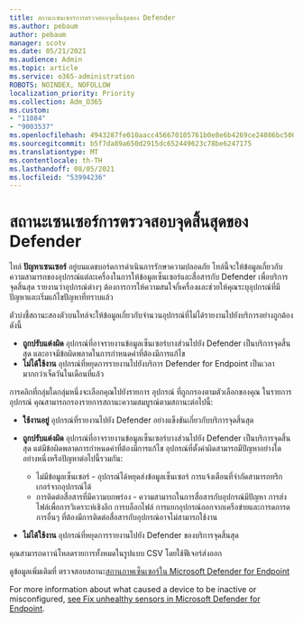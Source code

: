 ```yaml
---
title: สถานะเซนเซอร์การตรวจสอบจุดสิ้นสุดของ Defender
ms.author: pebaum
author: pebaum
manager: scotv
ms.date: 05/21/2021
ms.audience: Admin
ms.topic: article
ms.service: o365-administration
ROBOTS: NOINDEX, NOFOLLOW
localization_priority: Priority
ms.collection: Adm_O365
ms.custom:
- "11084"
- "9003537"
ms.openlocfilehash: 4943287fe010aacc456670105761b0e8e6b4269ce24086bc5000c9ccc916c8f8
ms.sourcegitcommit: b5f7da89a650d2915dc652449623c78be6247175
ms.translationtype: MT
ms.contentlocale: th-TH
ms.lasthandoff: 08/05/2021
ms.locfileid: "53994236"
---
```

# <a name="defender-endpoint-check-sensor-status"></a>สถานะเซนเซอร์การตรวจสอบจุดสิ้นสุดของ Defender

ไทล์ **ปัญหาเซนเซอร์** อยู่บนแดชบอร์ดการดําเนินการรักษาความปลอดภัย ไทล์นี้จะให้ข้อมูลเกี่ยวกับความสามารถของอุปกรณ์แต่ละเครื่องในการให้ข้อมูลเซ็นเซอร์และสื่อสารกับ Defender เพื่อบริการจุดสิ้นสุด รายงานว่าอุปกรณ์ต่างๆ ต้องการการให้ความสนใจกี่เครื่องและช่วยให้คุณระบุอุปกรณ์ที่มีปัญหาและเริ่มแก้ไขปัญหาที่ทราบแล้ว

ตัวบ่งชี้สถานะสองตัวบนไทล์จะให้ข้อมูลเกี่ยวกับจํานวนอุปกรณ์ที่ไม่ได้รายงานไปยังบริการอย่างถูกต้อง ดังนี้

- **ถูกปรับแต่งผิด** อุปกรณ์ที่อาจรายงานข้อมูลเซ็นเซอร์บางส่วนไปยัง Defender เป็นบริการจุดสิ้นสุด และอาจมีข้อผิดพลาดในการกําหนดค่าที่ต้องมีการแก้ไข
- **ไม่ได้ใช้งาน** อุปกรณ์ที่หยุดการรายงานไปยังบริการ Defender for Endpoint เป็นเวลามากกว่าเจ็ดวันในเดือนที่แล้ว

การคลิกที่กลุ่มใดกลุ่มหนึ่งจะเลือกคุณไปยังรายการ อุปกรณ์ ที่ถูกกรองตามตัวเลือกของคุณ ในรายการ อุปกรณ์ คุณสามารถกรองรายการสถานะความสมบูรณ์ตามสถานะต่อไปนี้:

- **ใช้งานอยู่** อุปกรณ์ที่รายงานไปยัง Defender อย่างแข็งขันเกี่ยวกับบริการจุดสิ้นสุด
- **ถูกปรับแต่งผิด** อุปกรณ์ที่อาจรายงานข้อมูลเซ็นเซอร์บางส่วนไปยัง Defender เป็นบริการจุดสิ้นสุด แต่มีข้อผิดพลาดการกําหนดค่าที่ต้องมีการแก้ไข อุปกรณ์ที่ตั้งค่าผิดสามารถมีปัญหาอย่างใดอย่างหนึ่งหรือปัญหาต่อไปนี้รวมกัน:

    - ไม่มีข้อมูลเซ็นเซอร์ - อุปกรณ์ได้หยุดส่งข้อมูลเซ็นเซอร์ การแจ้งเตือนที่จํากัดสามารถทริกเกอร์จากอุปกรณ์ได้
    - การติดต่อสื่อสารที่มีความบกพร่อง - ความสามารถในการสื่อสารกับอุปกรณ์มีปัญหา การส่งไฟล์เพื่อการวิเคราะห์เชิงลึก การบล็อกไฟล์ การแยกอุปกรณ์ออกจากเครือข่ายและการดการดการอื่นๆ ที่ต้องมีการติดต่อสื่อสารกับอุปกรณ์อาจไม่สามารถใช้งาน
- **ไม่ได้ใช้งาน** อุปกรณ์ที่หยุดการรายงานไปยัง Defender ของบริการจุดสิ้นสุด

คุณสามารถดาวน์โหลดรายการทั้งหมดในรูปแบบ CSV โดยใช้ฟีเจอร์ส่งออก

ดูข้อมูลเพิ่มเติมที่ ตรวจสอบสถานะ[สถานภาพเซ็นเซอร์ใน Microsoft Defender for Endpoint](/microsoft-365/security/defender-endpoint/check-sensor-status)

For more information about what caused a device to be inactive or misconfigured, [see Fix unhealthy sensors in Microsoft Defender for Endpoint](/microsoft-365/security/defender-endpoint/fix-unhealthy-sensors).
